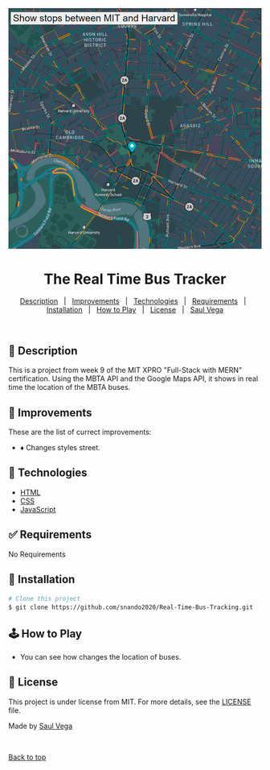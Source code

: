 <div align="center" id="top">
  <img src="tracker.jpg">   
</div>

# <h1 align="center">The Real Time Bus Tracker</h1>

<p align="center">
  <a href="#dart-description">Description</a> &#xa0; | &#xa0; 
  <a href="#memo-improvements">Improvements</a> &#xa0; | &#xa0;
  <a href="#art-technologies">Technologies</a> &#xa0; | &#xa0;
  <a href="#white_check_mark-requirements">Requirements</a> &#xa0; | &#xa0;
  <a href="#toolbox-installation">Installation</a> &#xa0; | &#xa0;
  <a href="#joystickhow-to-play">How to Play</a> &#xa0; | &#xa0;
  <a href="#briefcase-license">License</a> &#xa0; | &#xa0;
  <a href="https://github.com/snando2020" target="_blank">Saul Vega</a>
</p>

<br>


## :dart: Description ##

This is a project from week 9 of the MIT XPRO "Full-Stack with MERN" certification. Using the MBTA API and the Google Maps API, it shows in real time the location of the MBTA buses.

## :memo: Improvements ##

These are the list of currect improvements:

- :diamonds: Changes styles street.	

## :art: Technologies ##

- [HTML](https://www.w3schools.com/html/)
- [CSS](https://www.w3schools.com/css/)
- [JavaScript](https://www.w3schools.com/js/)

## :white_check_mark: Requirements ##

No Requirements

## :toolbox: Installation ##

```bash
# Clone this project
$ git clone https://github.com/snando2020/Real-Time-Bus-Tracking.git
```

## :joystick:	How to Play ##

- You can see how changes the location of buses.

## :briefcase:	 License ##

This project is under license from MIT. For more details, see the [LICENSE](LICENSE) file.


Made by <a href="https://github.com/snando2020" target="_blank">Saul Vega</a>

&#xa0;

<a href="#top">Back to top</a>

